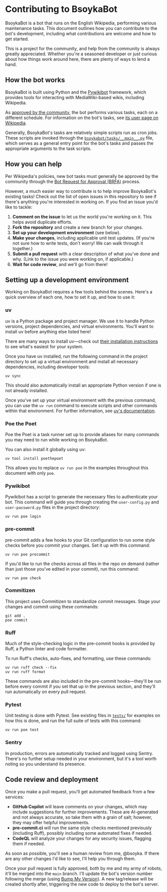 # Contributing to BsoykaBot

BsoykaBot is a bot that runs on the English Wikipedia, performing various
maintenance tasks. This document outlines how you can contribute to the bot's
development, including what contributions are welcome and how to get started.

This is a project for the community, and help from the community is always
greatly appreciated. Whether you're a seasoned developer or just curious about
how things work around here, there are plenty of ways to lend a hand.

## How the bot works

BsoykaBot is built using Python and the
[Pywikibot](https://www.mediawiki.org/wiki/Manual:Pywikibot) framework, which
provides tools for interacting with MediaWiki-based wikis, including Wikipedia.

As [approved by the community](https://en.wikipedia.org/wiki/Wikipedia:Bots/Requests_for_approval), the bot performs various tasks, each on a different schedule. For information on the bot's tasks, see [its user page on Wikipedia](https://en.wikipedia.org/wiki/User:BsoykaBot).

Generally, BsoykaBot's tasks are relatively simple scripts run as cron jobs. These scripts are invoked through the [`bsoykabot/tasks/__main__.py`](bsoykabot/tasks/__main__.py) file, which serves as a general entry point for the bot's tasks and passes the appropriate arguments to the task scripts.

## How you can help

Per Wikipedia's policies, new bot tasks must generally be approved by the community through the [Bot Request for Approval (BRFA)](https://en.wikipedia.org/wiki/Wikipedia:Bots/Requests_for_approval) process.

However, a much easier way to contribute is to help improve BsoykaBot's existing tasks! Check out the list of open issues in this repository to see if there's anything you're interested in working on. If you find an issue you'd like to tackle:

1. **Comment on the issue** to let us the world you're working on it. This helps avoid duplicate efforts.
2. **Fork the repository** and create a new branch for your changes.
3. **Set up your development environment** (see below).
4. **Make your changes**, including applicable unit test updates. (If you're not sure how to write tests, don't worry! We can walk through it together.)
5. **Submit a pull request** with a clear description of what you've done and why. (Link to the issue you were working on, if applicable.)
6. **Wait for code review**, and we'll go from there!

## Setting up a development environment

Working on BsoykaBot requires a few tools behind the scenes. Here's a quick overview of each one, how to set it up, and how to use it:

### uv

uv is a Python package and project manager. We use it to handle Python versions, project dependencies, and virtual environments. You'll want to install uv before anything else listed here!

There are many ways to install uv—check out [their installation instructions](https://docs.astral.sh/uv/getting-started/installation/) to see what's easiest for your system.

Once you have uv installed, run the following command in the project directory to set up a virtual environment and install all necessary dependencies, including developer tools:
```shell
uv sync
```

This should also automatically install an appropriate Python version if one is not already installed.

Once you've set up your virtual environment with the previous command, you can use the `uv run` command to execute scripts and other commands within that environment. For further information, see [uv's documentation](https://docs.astral.sh/uv/reference/cli/#uv-run).

### Poe the Poet

Poe the Poet is a task runner set up to provide aliases for many commands you may need to run while working on BsoykaBot.

You can also install it globally using uv:
```shell
uv tool install poethepoet
```

This allows you to replace `uv run poe` in the examples throughout this document with only `poe`.

### Pywikibot

Pywikibot has a script to generate the necessary files to authenticate your bot. This command will guide you through creating the `user-config.py` and `user-password.py` files in the project directory:
```shell
uv run poe login
```

### pre-commit

pre-commit adds a few hooks to your Git configuration to run some style checks before you commit your changes. Set it up with this command:
```shell
uv run poe precommit
```

If you'd like to run the checks across all files in the repo on demand (rather than just those you've edited in your commit), run this command:
```shell
uv run poe check
```

### Commitizen

This project uses Commitizen to standardize commit messages. Stage your changes and commit using these commands:
```shell
git add .
poe commit
```

### Ruff

Much of the style-checking logic in the pre-commit hooks is provided by Ruff, a Python linter and code formatter.

To run Ruff's checks, auto-fixes, and formatting, use these commands:
```shell
uv run ruff check --fix
uv run ruff format
```

These commands are also included in the pre-commit hooks—they'll be run before every commit if you set that up in the previous section, and they'll run automatically on every pull request.

### Pytest

Unit testing is done with Pytest. See existing files in [`tests/`](tests) for examples on how this is done, and run the full suite of tests with this command:
```shell
uv run poe test
```

### Sentry

In production, errors are automatically tracked and logged using Sentry. There's no further setup needed in your environment, but it's a tool worth noting so you understand its presence.

## Code review and deployment

Once you make a pull request, you'll get automated feedback from a few services:

* **GitHub Copilot** will leave comments on your changes, which may include suggestions for further improvements. These are AI-generated and not always accurate, so take them with a grain of salt; however, they may offer helpful improvements.
* **pre-commit.ci** will run the same style checks mentioned previously (including Ruff), possibly including some automated fixes if needed.
* **CodeQL** will analyze your changes for any security issues, flagging them if needed.

As soon as possible, you'll see a human review from me, @bsoyka. If there are any other changes I'd like to see, I'll help you through them.

Once your pull request is fully approved, both by me and my army of robots, it'll be merged into the `main` branch. I'll update the bot's version number following the merge (using [Bump My Version](https://callowayproject.github.io/bump-my-version/)). A new tag/release will be created shortly after, triggering the new code to deploy to the bot's server.
